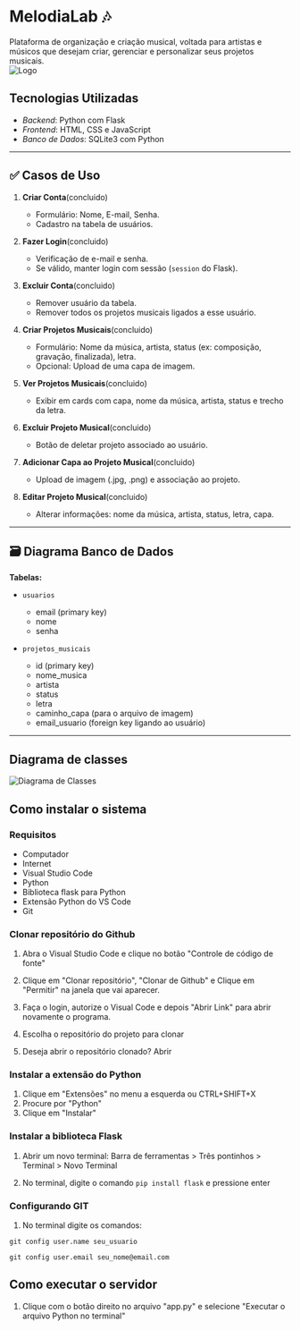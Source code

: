 # MelodiaLab 🎶

Plataforma de organização e criação musical, voltada para artistas e músicos que desejam criar, gerenciar e personalizar seus projetos musicais.  
![Logo](Logo.png)

## Tecnologias Utilizadas

- *Backend*: Python com Flask
- *Frontend*: HTML, CSS e JavaScript
- *Banco de Dados*: SQLite3 com Python

---

## ✅ Casos de Uso

1. **Criar Conta**(concluido)  
   - Formulário: Nome, E-mail, Senha.  
   - Cadastro na tabela de usuários.

2. **Fazer Login**(concluido)
   - Verificação de e-mail e senha.
   - Se válido, manter login com sessão (`session` do Flask).

3. **Excluir Conta**(concluido)  
   - Remover usuário da tabela.
   - Remover todos os projetos musicais ligados a esse usuário.

4. **Criar Projetos Musicais**(concluido) 
   - Formulário: Nome da música, artista, status (ex: composição, gravação, finalizada), letra.
   - Opcional: Upload de uma capa de imagem.

5. **Ver Projetos Musicais**(concluido)
   - Exibir em cards com capa, nome da música, artista, status e trecho da letra.

6. **Excluir Projeto Musical**(concluido)
   - Botão de deletar projeto associado ao usuário.

7. **Adicionar Capa ao Projeto Musical**(concluido)
   - Upload de imagem (.jpg, .png) e associação ao projeto.

8. **Editar Projeto Musical**(concluido)
   - Alterar informações: nome da música, artista, status, letra, capa.

---

## 🗃 Diagrama Banco de Dados

**Tabelas:**  

- `usuarios`
  - email (primary key)
  - nome
  - senha

- `projetos_musicais`
  - id (primary key)
  - nome_musica
  - artista
  - status
  - letra
  - caminho_capa (para o arquivo de imagem)
  - email_usuario (foreign key ligando ao usuário)

---

## Diagrama de classes
![Diagrama de Classes](/Diagrama%20de%20Classes.jpg)

## Como instalar o sistema
### Requisitos 
- Computador
- Internet
- Visual Studio Code
- Python
- Biblioteca flask para Python
- Extensão Python do VS Code
- Git 

### Clonar repositório do Github
1. Abra o Visual Studio Code e clique no botão "Controle de código de fonte"

2. Clique em "Clonar repositório", "Clonar de Github" e Clique em "Permitir" na janela que vai aparecer.

3. Faça o login, autorize o Visual Code e depois "Abrir Link" para abrir novamente o programa.

4. Escolha o repositório do projeto para clonar

5. Deseja abrir o repositório clonado? Abrir

### Instalar a extensão do Python 
1. Clique em "Extensões" no menu a esquerda ou CTRL+SHIFT+X
2. Procure por "Python"
3. Clique em "Instalar"

### Instalar a biblioteca Flask
1. Abrir um novo terminal: Barra de ferramentas > Três pontinhos > Terminal > Novo Terminal

2. No terminal, digite o comando `pip install flask` e pressione enter

### Configurando GIT
1. No terminal digite os comandos: 

`git config user.name seu_usuario`

`git config user.email seu_nome@email.com`

## Como executar o servidor 
1. Clique com o botão direito no arquivo "app.py" e selecione "Executar o arquivo Python no terminal"
